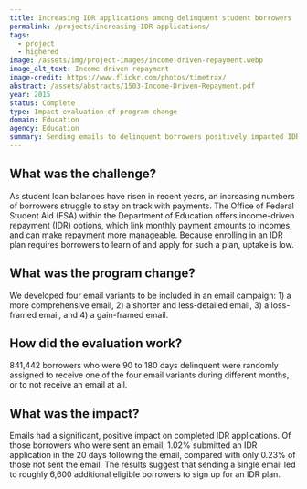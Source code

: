 ```yaml
---
title: Increasing IDR applications among delinquent student borrowers
permalink: /projects/increasing-IDR-applications/
tags: 
  - project
  - highered
image: /assets/img/project-images/income-driven-repayment.webp
image_alt_text: Income driven repayment
image-credit: https://www.flickr.com/photos/timetrax/
abstract: /assets/abstracts/1503-Income-Driven-Repayment.pdf
year: 2015
status: Complete
type: Impact evaluation of program change
domain: Education
agency: Education
summary: Sending emails to delinquent borrowers positively impacted IDR application completion
---
```

## What was the challenge?
As student loan balances have risen in recent years, an increasing numbers of borrowers struggle to stay on track with payments. The Office of Federal Student Aid (FSA) within the Department of Education offers income-driven repayment (IDR) options, which link monthly payment amounts to incomes, and can make repayment more manageable. Because enrolling in an IDR plan requires borrowers to learn of and apply for such a plan, uptake is low.

## What was the program change?
We developed four email variants to be included in an email campaign: 1) a more comprehensive email, 2) a shorter and less-detailed email, 3) a loss-framed email, and 4) a gain-framed email.

## How did the evaluation work?
841,442 borrowers who were 90 to 180 days delinquent were randomly assigned to receive one of the four email variants during different months, or to not receive an email at all.

## What was the impact?
Emails had a significant, positive impact on completed IDR applications. Of those borrowers who were sent an email, 1.02% submitted an IDR application in the 20 days following the email, compared with only 0.23% of those not sent the email. The results suggest that sending a single email led to roughly 6,600 additional eligible borrowers to sign up for an IDR plan.
